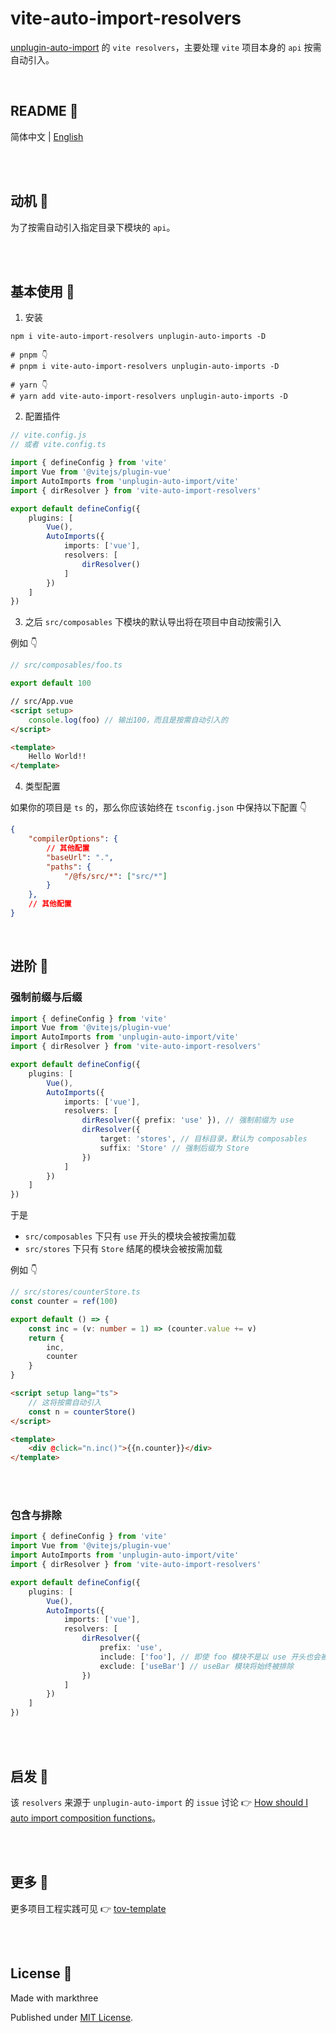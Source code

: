 # vite-auto-import-resolvers

[unplugin-auto-import](https://github.com/antfu/unplugin-auto-import) 的 `vite resolvers`，主要处理 `vite` 项目本身的 `api` 按需自动引入。

<br />


## README 🦉

简体中文 | [English](./README_EN.md)

<br />
<br />

## 动机 🐇

为了按需自动引入指定目录下模块的 `api`。

<br />
<br />

## 基本使用 🦖

1. 安装
```shell
npm i vite-auto-import-resolvers unplugin-auto-imports -D

# pnpm 👇
# pnpm i vite-auto-import-resolvers unplugin-auto-imports -D

# yarn 👇
# yarn add vite-auto-import-resolvers unplugin-auto-imports -D
```

2. 配置插件

```ts
// vite.config.js
// 或者 vite.config.ts

import { defineConfig } from 'vite'
import Vue from '@vitejs/plugin-vue'
import AutoImports from 'unplugin-auto-import/vite'
import { dirResolver } from 'vite-auto-import-resolvers'

export default defineConfig({
    plugins: [
        Vue(),
        AutoImports({
            imports: ['vue'],
            resolvers: [
                dirResolver()
            ]
        })
    ]
})
```

3. 之后 `src/composables` 下模块的默认导出将在项目中自动按需引入

例如 👇

```ts
// src/composables/foo.ts

export default 100
```

```html
// src/App.vue
<script setup>
    console.log(foo) // 输出100，而且是按需自动引入的
</script>

<template>
    Hello World!!
</template>
```

4. 类型配置

如果你的项目是 `ts` 的，那么你应该始终在 `tsconfig.json` 中保持以下配置 👇

```json
{
    "compilerOptions": {
        // 其他配置
        "baseUrl": ".",
        "paths": {
            "/@fs/src/*": ["src/*"]
        }
    },
    // 其他配置
}
```

<br />

## 进阶 🦕
### 强制前缀与后缀

```ts
import { defineConfig } from 'vite'
import Vue from '@vitejs/plugin-vue'
import AutoImports from 'unplugin-auto-import/vite'
import { dirResolver } from 'vite-auto-import-resolvers'

export default defineConfig({
    plugins: [
        Vue(),
        AutoImports({
            imports: ['vue'],
            resolvers: [
                dirResolver({ prefix: 'use' }), // 强制前缀为 use
                dirResolver({
                    target: 'stores', // 目标目录，默认为 composables
                    suffix: 'Store' // 强制后缀为 Store
                })
            ]
        })
    ]
})
```

于是

- `src/composables` 下只有 `use` 开头的模块会被按需加载
- `src/stores` 下只有 `Store` 结尾的模块会被按需加载

例如 👇

```ts
// src/stores/counterStore.ts
const counter = ref(100)

export default () => {
    const inc = (v: number = 1) => (counter.value += v)
    return {
        inc,
        counter
    }
}
```

```html
<script setup lang="ts">
    // 这将按需自动引入
    const n = counterStore()
</script>

<template>
    <div @click="n.inc()">{{n.counter}}</div>
</template>
```

<br />
<br />

### 包含与排除

```ts
import { defineConfig } from 'vite'
import Vue from '@vitejs/plugin-vue'
import AutoImports from 'unplugin-auto-import/vite'
import { dirResolver } from 'vite-auto-import-resolvers'

export default defineConfig({
    plugins: [
        Vue(),
        AutoImports({
            imports: ['vue'],
            resolvers: [
                dirResolver({ 
                    prefix: 'use',
                    include: ['foo'], // 即使 foo 模块不是以 use 开头也会被包含进来
                    exclude: ['useBar'] // useBar 模块将始终被排除
                }) 
            ]
        })
    ]
})
```


<br />
<br />

## 启发 🐳

该 `resolvers` 来源于 `unplugin-auto-import` 的 `issue` 讨论 👉 [How should I auto import composition functions](https://github.com/antfu/unplugin-auto-import/issues/76)。


<br />
<br />

## 更多 🐃

更多项目工程实践可见 👉 [tov-template](https://github.com/dishait/tov-template)

<br />
<br />

## License 🐸

Made with markthree

Published under [MIT License](./LICENSE).

<br />